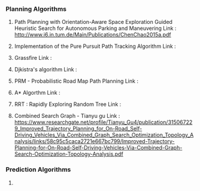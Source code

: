 ### Planning Algorithms
1. Path  Planning  with  Orientation-Aware  Space  Exploration  Guided Heuristic  Search  for  Autonomous  Parking  and  Maneuvering
   Link : http://www.i6.in.tum.de/Main/Publications/ChenChao2015a.pdf
   
2. Implementation of the Pure Pursuit Path Tracking Algorithm
   Link : 

3. Grassfire
   Link : 
   
4. Djkistra's algorithm
   Link :
   
5. PRM - Probabilistic Road Map Path Planning 
   Link : 

6. A* Algorthm
   Link : 

7. RRT : Rapidly Exploring Random Tree
   Link : 

8. Combined Search Graph - Tianyu gu
   Link : https://www.researchgate.net/profile/Tianyu_Gu4/publication/315067229_Improved_Trajectory_Planning_for_On-Road_Self-Driving_Vehicles_Via_Combined_Graph_Search_Optimization_Topology_Analysis/links/58c95c5caca2721e667bc799/Improved-Trajectory-Planning-for-On-Road-Self-Driving-Vehicles-Via-Combined-Graph-Search-Optimization-Topology-Analysis.pdf

### Prediction Algorithms

1.  
